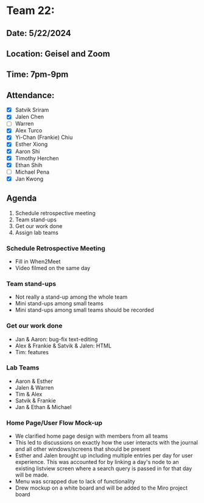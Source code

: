 # Team 22:
## Date: 5/22/2024
## Location: Geisel and Zoom
## Time: 7pm-9pm

## Attendance:
- [x] Satvik Sriram
- [x] Jalen Chen
- [ ] Warren
- [x] Alex Turco
- [x] Yi-Chan (Frankie) Chiu
- [x] Esther Xiong
- [x] Aaron Shi
- [x] Timothy Herchen
- [x] Ethan Shih
- [ ] Michael Pena
- [x] Jan Kwong

## Agenda
1. Schedule retrospective meeting
2. Team stand-ups
3. Get our work done
4. Assign lab teams 

### Schedule Retrospective Meeting 
- Fill in When2Meet
- Video filmed on the same day 

### Team stand-ups
- Not really a stand-up among the whole team
- Mini stand-ups among small teams 
- Mini stand-ups among small teams should be recorded

### Get our work done
- Jan & Aaron: bug-fix text-editing
- Alex & Frankie & Satvik & Jalen: HTML
- Tim: features 

### Lab Teams 
- Aaron & Esther
- Jalen & Warren
- Tim & Alex 
- Satvik & Frankie 
- Jan & Ethan & Michael

### Home Page/User Flow Mock-up
- We clarified home page design with members from all teams
- This led to discussions on exactly how the user interacts with the journal and all other windows/screens that should be present
- Esther and Jalen brought up including multiple entries per day for user experience. This was accounted for by linking a day's node to an existing listview screen where a search query is passed in for that day will be made.
- Menu was scrapped due to lack of functionality
- Drew mockup on a white board and will be added to the Miro project board
